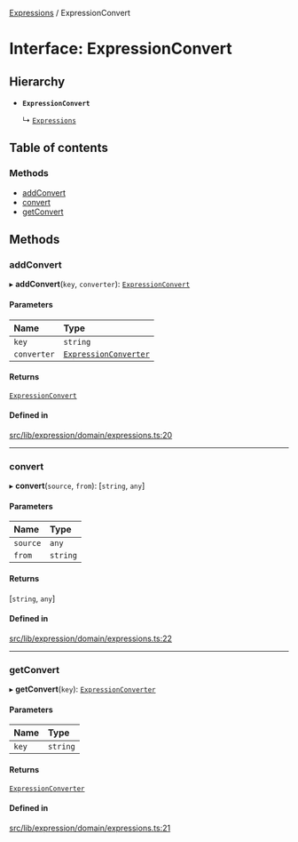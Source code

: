 [Expressions](../README.md) / ExpressionConvert

# Interface: ExpressionConvert

## Hierarchy

- **`ExpressionConvert`**

  ↳ [`Expressions`](Expressions.md)

## Table of contents

### Methods

- [addConvert](ExpressionConvert.md#addconvert)
- [convert](ExpressionConvert.md#convert)
- [getConvert](ExpressionConvert.md#getconvert)

## Methods

### addConvert

▸ **addConvert**(`key`, `converter`): [`ExpressionConvert`](ExpressionConvert.md)

#### Parameters

| Name | Type |
| :------ | :------ |
| `key` | `string` |
| `converter` | [`ExpressionConverter`](ExpressionConverter.md) |

#### Returns

[`ExpressionConvert`](ExpressionConvert.md)

#### Defined in

[src/lib/expression/domain/expressions.ts:20](https://github.com/data7expressions/3xpr/blob/642a08e921107fd290b12e1861cb9231aaa7127a/src/lib/expression/domain/expressions.ts#L20)

___

### convert

▸ **convert**(`source`, `from`): [`string`, `any`]

#### Parameters

| Name | Type |
| :------ | :------ |
| `source` | `any` |
| `from` | `string` |

#### Returns

[`string`, `any`]

#### Defined in

[src/lib/expression/domain/expressions.ts:22](https://github.com/data7expressions/3xpr/blob/642a08e921107fd290b12e1861cb9231aaa7127a/src/lib/expression/domain/expressions.ts#L22)

___

### getConvert

▸ **getConvert**(`key`): [`ExpressionConverter`](ExpressionConverter.md)

#### Parameters

| Name | Type |
| :------ | :------ |
| `key` | `string` |

#### Returns

[`ExpressionConverter`](ExpressionConverter.md)

#### Defined in

[src/lib/expression/domain/expressions.ts:21](https://github.com/data7expressions/3xpr/blob/642a08e921107fd290b12e1861cb9231aaa7127a/src/lib/expression/domain/expressions.ts#L21)

